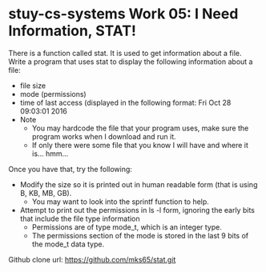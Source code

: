 # stuy-cs-systems Work 05: I Need Information, STAT!

There is a function called stat. It is used to get information about a file. Write a program that uses stat to display the following information about a file:

- file size
- mode (permissions)
- time of last access (displayed in the following format: Fri Oct 28 09:03:01 2016
- Note
  - You may hardcode the file that your program uses, make sure the program works when I download and run it.
  - If only there were some file that you know I will have and where it is... hmm...  

Once you have that, try the following:

- Modify the size so it is printed out in human readable form (that is using B, KB, MB, GB).
  - You may want to look into the sprintf function to help.
- Attempt to print out the permissions in ls -l form, ignoring the early bits that include the file type information
  - Permissions are of type mode_t, which is an integer type.
  - The permissions section of the mode is stored in the last 9 bits of the mode_t data type.  


Github clone url:
https://github.com/mks65/stat.git
